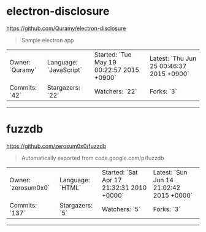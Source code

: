 # electron-disclosure

https://github.com/Quramy/electron-disclosure
<blockquote>
Sample electron app
</blockquote>

<table>
<tr><td>Owner: `Quramy`</td>
    <td>Language: `JavaScript`</td>
    <td>Started: `Tue May 19 00:22:57 2015 +0900`</td>
    <td>Latest: `Thu Jun 25 00:46:37 2015 +0900`</td></tr>
<tr><td>Commits: `42`</td>
    <td>Stargazers: `22`</td>
    <td>Watchers: `22`</td>
    <td>Forks: `3`</td></tr>
</table>

---

# fuzzdb

https://github.com/zerosum0x0/fuzzdb
<blockquote>
Automatically exported from code.google.com/p/fuzzdb
</blockquote>

<table>
<tr><td>Owner: `zerosum0x0`</td>
    <td>Language: `HTML`</td>
    <td>Started: `Sat Apr 17 21:32:31 2010 +0000`</td>
    <td>Latest: `Sun Jun 14 21:02:42 2015 +0000`</td></tr>
<tr><td>Commits: `137`</td>
    <td>Stargazers: `5`</td>
    <td>Watchers: `5`</td>
    <td>Forks: `3`</td></tr>
</table>

---

